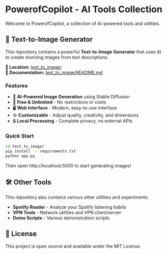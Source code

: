 # PowerofCopilot - AI Tools Collection

Welcome to PowerofCopilot, a collection of AI-powered tools and utilities.

## 🎨 Text-to-Image Generator

This repository contains a powerful **Text-to-Image Generator** that uses AI to create stunning images from text descriptions.

**📁 Location:** [text_to_image/](./text_to_image/)  
**📖 Documentation:** [text_to_image/README.md](./text_to_image/README.md)

### Features
- 🎨 **AI-Powered Image Generation** using Stable Diffusion
- 🚀 **Free & Unlimited** - No restrictions or costs
- 🖥️ **Web Interface** - Modern, easy-to-use interface
- ⚙️ **Customizable** - Adjust quality, creativity, and dimensions
- 🔒 **Local Processing** - Complete privacy, no external APIs

### Quick Start
```bash
cd text_to_image/
pip install -r requirements.txt
python app.py
```

Then open http://localhost:5000 to start generating images!

## 🛠️ Other Tools

This repository also contains various other utilities and experiments:

- **Spotify Reader** - Analyze your Spotify listening habits
- **VPN Tools** - Network utilities and VPN client/server
- **Demo Scripts** - Various demonstration scripts

## 📜 License

This project is open source and available under the MIT License.
